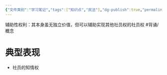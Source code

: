 ```yaml
---
{"文件类别":"学习笔记","tags":["知识点","民法"],"dg-publish":true,"permalink":"/学习笔记studyup/民法总论/辅助性权利/","dgPassFrontmatter":true,"created":"2024-10-27T16:40:56.103+08:00","updated":"2024-10-27T16:41:24.989+08:00"}
---
```


辅助性权利：其本身虽无独立价值，但可以辅助实现其他社员权的社员权 #背诵/概念 
# 典型表现
- 社员的知情权 